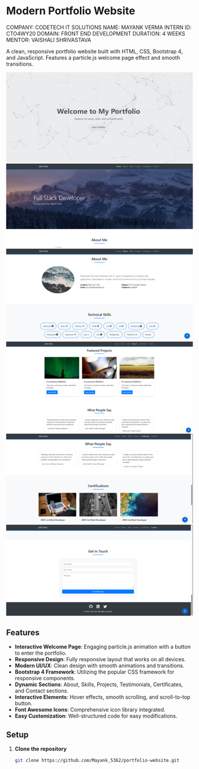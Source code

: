 # Modern Portfolio Website

COMPANY: CODETECH IT SOLUTIONS
NAME: MAYANK VERMA
INTERN ID: CTO4WY20
DOMAIN: FRONT END DEVELOPMENT
DURATION: 4 WEEKS
MENTOR: VAISHALI SHRIVASTAVA


A clean, responsive portfolio website built with HTML, CSS, Bootstrap 4, and JavaScript. Features a particle.js welcome page effect and smooth transitions.

![Portfolio Preview](1.png)
![Portfolio Preview](2.png)
![Portfolio Preview](3.png)
![Portfolio Preview](4.png)
![Portfolio Preview](5.png)
![Portfolio Preview](6.png)

## Features

- **Interactive Welcome Page**: Engaging particle.js animation with a button to enter the portfolio.
- **Responsive Design**: Fully responsive layout that works on all devices.
- **Modern UI/UX**: Clean design with smooth animations and transitions.
- **Bootstrap 4 Framework**: Utilizing the popular CSS framework for responsive components.
- **Dynamic Sections**: About, Skills, Projects, Testimonials, Certificates, and Contact sections.
- **Interactive Elements**: Hover effects, smooth scrolling, and scroll-to-top button.
- **Font Awesome Icons**: Comprehensive icon library integrated.
- **Easy Customization**: Well-structured code for easy modifications.


## Setup

1. **Clone the repository**
   ```bash
   git clone https://github.com/Mayank_5362/portfolio-website.git
